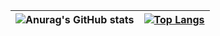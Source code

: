 | ![Anurag's GitHub stats](https://github-readme-stats.vercel.app/api?username=LiBaoxuan-Neil&show_icons=true) | [![Top Langs](https://github-readme-stats.vercel.app/api/top-langs/?username=LiBaoxuan-Neil&hide=javascript,html,css)](https://github.com/anuraghazra/github-readme-stats) |
| ------------------------------------------------------------ | ------------------------------------------------------------ |

 

<!--
**LiBaoxuan-Neil/LiBaoxuan-Neil** is a ✨ _special_ ✨ repository because its `README.md` (this file) appears on your GitHub profile.

Here are some ideas to get you started:

- 🔭 I’m currently working on ...
- 🌱 I’m currently learning ...
- 👯 I’m looking to collaborate on ...
- 🤔 I’m looking for help with ...
- 💬 Ask me about ...
- 📫 How to reach me: ...
- 😄 Pronouns: ...
- ⚡ Fun fact: ...
-->
